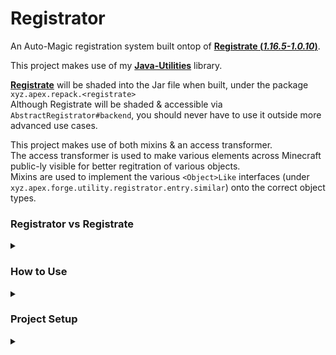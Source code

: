 # Registrator
An Auto-Magic registration system built ontop of [**Registrate (_1.16.5-1.0.10_)**](https://github.com/tterrag1098/Registrate/tree/1.16).

This project makes use of my [**Java-Utilities**](https://github.com/ApexModder/JavaUtilities) library.

[**Registrate**](https://github.com/tterrag1098/Registrate/tree/1.16) will be shaded into the Jar file when built, under the package `xyz.apex.repack.<registrate>`<br>
Although Registrate will be shaded & accessible via `AbstractRegistrator#backend`, you should never have to use it outside more advanced use cases.

This project makes use of both mixins & an access transformer.<br>
The access transformer is used to make various elements across Minecraft public-ly visible for better regitration of various objects.<br>
Mixins are used to implement the various `<Object>Like` interfaces (under `xyz.apex.forge.utility.registrator.entry.similar`) onto the correct object types.

### Registrator vs Registrate
<details>
<summary></summary>

- Adds support for various new Registration types
  - `PaintingType`
  - `PointOfInterestType`
  - `IRecipeSerializer`
  - `SoundEvent`
  - `VillagerProfession`

- Custom `RegistryEntry` types & builders
  - Custom builders not only gives access to using custom `RegistryEntry` types, but also more freedom in what can be registered during the building process.
  - Custom `RegistryEntry` types allows for things like `ItemProviderEntry` to implement `IItemProvider` and be considered an `Item` object by the game. This allows for passing in your custom item entries right into places that would usually expect an `Item`.
  - Sub registration type helpers.
    - This is mainly helpful for easier sub `Item` registrations.
    - Things like `ToolItem`, `ArmorItem` use different constructor parameters, many helper methods have been implemented into `AbstractRegistor` to make registering these kinds of items easier.
- Custom DataProviders
  - An extended LanguageProvider (`RegistrateLangExtProvider`) has been implemented and many similar `lang()` methods exist, to allow registering translation for various languages. Where as vanilla Registrate only supports `en_us` (& auto `en_ud`) ny default.
    - To use this provider, look for any `lang` method whose first parameter is `languageKey` this is the 'language code' you wish to add a translation for, constants for all vanilla Minecraft supported language codes can be found in `RegistrateLangExtProvider`.
    - **Note**: `RegistrateLangExtProvider` **DOES NOT** support registering for the `en_us` language code, use the vanilla `RegistrateLangProvider` provider type & methods for this.
  - Various new tags providers for the missing tag types (`Potion`, `Enchantment` & `BlockEntity` / `TileEntity`).
  - A new Sound provider is implemented, although it is not recommended being used. Use the `SoundBuiler` (`AbstractRegistrator#sound(<soundName>, [parentObj])`) methods to build a SoundEvent (RegistryEntry `SoundEntry`).
    - This builder has many useful methods to make building your custom sounds easier, and also automatically generates & appends to your mods `sounds.json` file.
  - TemplatePoolProvider
    - This provider type has not been thoroughly tested but should allow you to generate template pools used during world generation.
    - Use at your own risk.
</details>

### How to Use
<details>
<summary></summary>

For an example mod on how to use Registrator, see the [TestMod here](https://github.com/ApexModder/Registrator/blob/src/testmod/java/xyz/apex/forge/testmod/init/TRegistry.java).

This system is used in a very similar way to how vanilla Registrate is used. So their _How to Use_ guide should also be applicable here.
Just substitute any Registrate references for Registrator versions.

Firstly you will need to create a lazily loaded `AbstractRegistrator` object, which will be used & referenced across your entire project.<br>
The easiest method to do this is via the `Registrator#create(<mod_id>)` method.

```java
public static final Lazy<Registrator> REGISTRY = Registrator.create("<YOUR_MOD_ID_HERE>")
```

Once you have a Registrator instance you can then begin building & registering your various objects.

The following will build & register a generic block with US & British translations, require a pickaxe to be broken as well as a generic BlockItem.
```java
public static final BlockEntry<Block> YOUR_BLOCK = REGISTRY.get()
        .block("<your_block_name_here>")
            .lang("Some US Name Here")
            .lang(RegistrateLangExtProvider.EN_GB, "Some British Name Here")
            .harvestTool(ToolType.PICKAXE)
            .requireCorrectToolForDrops()
            .strength(3F, 3F)
        
            .simpleItem()
        .register();
```

To register more advanced object types, a factory method can be appended to the end of any object method.
`block("<your_block_name_here>", [parentObj], <some_block_factory>)`
These factory types take the default constructor parameters of what ever type you are trying to build.
For example, a `BlockFactory` takes in the finalized `AbstractBlock.Properties` object (Similar to how the `Block` constructor takes in a `AbstractBlock.Properties` object).
</details>

### Project Setup
<details>
<summary></summary>

Due to Registrator including a `mods.toml` file, it has to be added as a dependency to your mod.
Unlike how vanilla Registrate includes no mod data and be be shaded right into your mod jar.

To do this, add the following snippet of code to your `mods.toml` file.
```toml
[[dependencies.<YOUR_MOD_ID_HERE>]]
    modId="registrator"
    mandatory=true
    versionRange="[<REGISTRATOR_VERSION>,)"
    ordering="NONE"
    side="BOTH"
```

#### The following is only required when shipping your mod via CurseForge.<br>
<details>
<summary></summary>

While uploading / editing uploaded releases, find the `Releated Projects` section.<br>
![Releated-Projects](https://i.imgur.com/Lj5jXZj.png)

Search for `Registrator` and click `Add Project` on the right.<br>
This will add Registrator as a dependency on CurseForge. When users download your mod via the CurseForge launcher (or any launchers using CurseForges API), Registrator will automatically be downloaded alongside it.

</details>
</details>